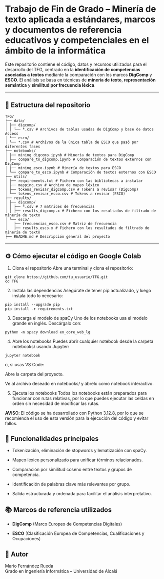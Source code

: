 # Trabajo de Fin de Grado – Minería de texto aplicada a estándares, marcos y documentos de referencia educativos y competenciales en el ámbito de la informática

Este repositorio contiene el código, datos y recursos utilizados para el desarrollo del TFG, centrado en la **identificación de competencias asociadas a textos** mediante la comparación con los marcos **DigComp** y **ESCO**. El análisis se basa en técnicas de **minería de texto**, **representación semántica** y **similitud por frecuencia léxica**.

---

## 📁 Estructura del repositorio

```
TFG/
├── data/
│ ├── digcomp/
│ │ └── *.csv # Archivos de tablas usadas de DigComp y base de datos Access
│ └── esco/
│ └── *.csv # Archivos de la única tabla de ESCO que pasó por diferentes fases
├── notebooks/
│ ├── mining_digcomp.ipynb # Minería de textos para DigComp
│ ├── compare_to_digcomp.ipynb # Comparación de textos externos con DigComp
│ ├── mining_esco.ipynb # Minería de textos para ESCO
│ └── compare_to_esco.ipynb # Comparación de textos externos con ESCO
├── utils/
│ ├── requirements.txt # Fichero con las bibliotecas a instalar
│ ├── mapping.csv # Archivo de mapeo léxico
│ ├── tokens_revisar_digcomp.csv # Tokens a revisar (DigComp)
│ └── tokens_revisar_esco.csv # Tokens a revisar (ESCO)
├── results/
│ ├── digcomp/
│ │ ├── *.csv # 7 matrices de frecuencias
│ │ ├── results_digcomp.x # Fichero con los resultados de filtrado de minería de texto
│ └── esco/
│   ├── frecuencias_esco.csv # Matriz de frecuencia
│   ├── results_esco.x # Fichero con los resultados de filtrado de minería de texto
├── README.md # Descripción general del proyecto
```


---

## ⚙️ Cómo ejecutar el código en Google Colab

1. Clona el repositorio
Abre una terminal y clona el repositorio:

```
git clone https://github.com/tu_usuario/TFG.git
cd TFG 
```
2. Instala las dependencias
Asegúrate de tener pip actualizado, y luego instala todo lo necesario:
```
pip install --upgrade pip
pip install -r requirements.txt
```
3. Descarga el modelo de spaCy
Uno de los notebooks usa el modelo grande en inglés. Descárgalo con:
```
python -m spacy download en_core_web_lg
```
4. Abre los notebooks
Puedes abrir cualquier notebook desde la carpeta notebooks/ usando Jupyter:
```
jupyter notebook
```
o, si usas VS Code:

Abre la carpeta del proyecto.

Ve al archivo deseado en notebooks/ y ábrelo como notebook interactivo.

5. Ejecuta los notebooks
Todos los notebooks están preparados para funcionar con rutas relativas, por lo que puedes ejecutar las celdas en orden sin necesidad de modificar las rutas.

**AVISO**: El código se ha desarrollado con Python 3.12.8, por lo que se recomienda el uso de esta versión para la ejecución del código y evitar fallos.

## 🧩 Funcionalidades principales
- Tokenización, eliminación de stopwords y lematización con spaCy.

- Mapeo léxico personalizado para unificar términos relacionados.

- Comparación por similitud coseno entre textos y grupos de competencia.

- Identificación de palabras clave más relevantes por grupo.

- Salida estructurada y ordenada para facilitar el análisis interpretativo.

## 📚 Marcos de referencia utilizados
- **DigComp** (Marco Europeo de Competencias Digitales)

- **ESCO** (Clasificación Europea de Competencias, Cualificaciones y Ocupaciones)

## 📝 Autor
Mario Fernández Rueda \
Grado en Ingeniería Informática – Universidad de Alcalá
